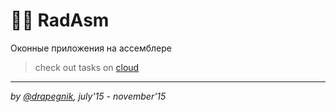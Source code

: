 # 👴🏻 RadAsm

Оконные приложения на ассемблере

> check out tasks on [cloud](https://cloud.mail.ru/public/6dHi/UugEXFtoH/semester-2/RadASM/)

---

_by [@drapegnik](https://github.com/Drapegnik), july'15 - november'15_
